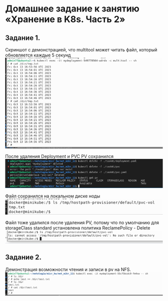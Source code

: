 # Домашнее задание к занятию «Хранение в K8s. Часть 2»

## Задание 1. 
Cкриншот с демонстрацией, что multitool может читать файл, который обновляется каждые 5 секунд
![01](/images/01.png)

После удаления Deployment и PVC PV сохранился
![02](/images/02.png)

 Файл сохранился на локальном диске ноды
![03](/images/03.png)

Файл тоже удалился после удаления PV, потому что по умолчанию для storageClass standard установлена политика ReclamePolicy - Delete
![04](/images/04.png)

## Задание 2. 
Демонстрация возможности чтения и записи в pv на NFS.
![05](/images/05.png)

